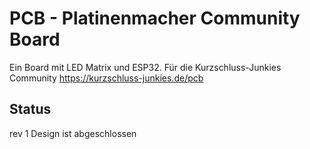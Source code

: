 # PCB - Platinenmacher Community Board

Ein Board mit LED Matrix und ESP32. Für die Kurzschluss-Junkies Community
https://kurzschluss-junkies.de/pcb

## Status
rev 1 Design ist abgeschlossen